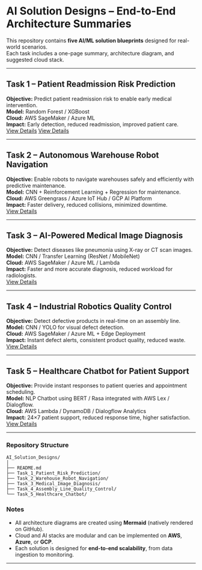# AI Solution Designs – End-to-End Architecture Summaries

This repository contains **five AI/ML solution blueprints** designed for real-world scenarios.  
Each task includes a one-page summary, architecture diagram, and suggested cloud stack.

---

##  Task 1 – Patient Readmission Risk Prediction
**Objective:** Predict patient readmission risk to enable early medical intervention.  
**Model:** Random Forest / XGBoost  
**Cloud:** AWS SageMaker / Azure ML  
**Impact:** Early detection, reduced readmission, improved patient care.  
 [View Details](Task_1_Patient_Risk_Prediction/Summary.md)
 [View Details](Task_1_Patient_Risk_Prediction/architecture.mermaid)

---

##  Task 2 – Autonomous Warehouse Robot Navigation
**Objective:** Enable robots to navigate warehouses safely and efficiently with predictive maintenance.  
**Model:** CNN + Reinforcement Learning + Regression for maintenance.  
**Cloud:** AWS Greengrass / Azure IoT Hub / GCP AI Platform  
**Impact:** Faster delivery, reduced collisions, minimized downtime.  
 [View Details](Task_2_Warehouse_Robot_Navigation/Summary.md)

---

##  Task 3 – AI-Powered Medical Image Diagnosis
**Objective:** Detect diseases like pneumonia using X-ray or CT scan images.  
**Model:** CNN / Transfer Learning (ResNet / MobileNet)  
**Cloud:** AWS SageMaker / Azure ML / Lambda  
**Impact:** Faster and more accurate diagnosis, reduced workload for radiologists.  
 [View Details](Task_3_Medical_Image_Diagnosis/Summary.md)

---

##  Task 4 – Industrial Robotics Quality Control
**Objective:** Detect defective products in real-time on an assembly line.  
**Model:** CNN / YOLO for visual defect detection.  
**Cloud:** AWS SageMaker / Azure ML + Edge Deployment  
**Impact:** Instant defect alerts, consistent product quality, reduced waste.  
 [View Details](Task_4_Assembly_Line_Quality_Control/Summary.md)

---

##  Task 5 – Healthcare Chatbot for Patient Support
**Objective:** Provide instant responses to patient queries and appointment scheduling.  
**Model:** NLP Chatbot using BERT / Rasa integrated with AWS Lex / Dialogflow.  
**Cloud:** AWS Lambda / DynamoDB / Dialogflow Analytics  
**Impact:** 24×7 patient support, reduced response time, higher satisfaction.  
 [View Details](Task_5_Healthcare_Chatbot/Summary.md)

---

###  Repository Structure
```
AI_Solution_Designs/
│
├── README.md
├── Task_1_Patient_Risk_Prediction/
├── Task_2_Warehouse_Robot_Navigation/
├── Task_3_Medical_Image_Diagnosis/
├── Task_4_Assembly_Line_Quality_Control/
└── Task_5_Healthcare_Chatbot/
```

###  Notes
- All architecture diagrams are created using **Mermaid** (natively rendered on GitHub).  
- Cloud and AI stacks are modular and can be implemented on **AWS**, **Azure**, or **GCP**.  
- Each solution is designed for **end-to-end scalability**, from data ingestion to monitoring.

---
